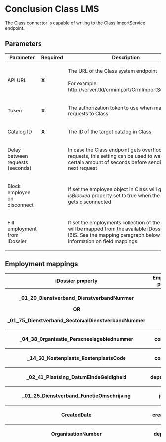 # Conclusion Class LMS

The Class connector is capable of writing to the Class ImportService
endpoint.

## Parameters

<table class="table table-bordered">
<colgroup>
<col style="width: 33%" />
<col style="width: 33%" />
<col style="width: 33%" />
</colgroup>
<thead class="thead-light">
<tr class="header">
<th>Parameter</th>
<th class="text-center">Required</th>
<th>Description</th>
</tr>
</thead>
<tbody>
<tr class="odd">
<td><p>API URL</p></td>
<td><p><strong>X</strong></p></td>
<td><p>The URL of the Class system endpoint<br />
<br />
For example: http://server.tld/crmimport/CrmImportService.svc</p></td>
</tr>
<tr class="even">
<td><p>Token</p></td>
<td><p><strong>X</strong></p></td>
<td><p>The authorization token to use when making requests to
Class</p></td>
</tr>
<tr class="odd">
<td><p>Catalog ID</p></td>
<td><p><strong>X</strong></p></td>
<td><p>The ID of the target catalog in Class</p></td>
</tr>
<tr class="even">
<td><p>Delay between requests (seconds)</p></td>
<td><p><strong> </strong></p></td>
<td><p>In case the Class endpoint gets overflooded with requests, this
setting can be used to wait a certain amount of seconds before sending
the next request</p></td>
</tr>
<tr class="odd">
<td><p>Block employee on disconnect</p></td>
<td><p><strong> </strong></p></td>
<td><p>If set the employee object in Class will get the
<em>isBlocked</em> property set to true when the object gets
disconnected</p></td>
</tr>
<tr class="even">
<td><p>Fill employment from iDossier</p></td>
<td><p><strong> </strong></p></td>
<td><p>If set the employments collection of the employee will be mapped
from the available iDossiers in IBIS. See the mapping paragraph below
for information on field mappings.</p></td>
</tr>
</tbody>
</table>

## Employment mappings

<table class="table table-bordered">
<colgroup>
<col style="width: 50%" />
<col style="width: 50%" />
</colgroup>
<thead class="thead-light">
<tr class="header">
<th>iDossier property</th>
<th>Employment property</th>
</tr>
<tr class="odd">
<th><p>_01_20_Dienstverband_DienstverbandNummer</p>
<p><strong>OR</strong></p>
<p>_01_75_Dienstverband_SectoraalDienstverbandNummer</p></th>
<th><p>code</p></th>
</tr>
<tr class="header">
<th><p>_04_38_Organisatie_Personeelsgebiednummer</p></th>
<th><p>companyId</p></th>
</tr>
<tr class="odd">
<th><p>_14_20_Kostenplaats_KostenplaatsCode</p></th>
<th><p>costCentre</p></th>
</tr>
<tr class="header">
<th><p>_02_41_Plaatsing_DatumEindeGeldigheid</p></th>
<th><p>departureDate</p></th>
</tr>
<tr class="odd">
<th><p>_01_25_Dienstverband_FunctieOmschrijving</p></th>
<th><p>jobTitle</p></th>
</tr>
<tr class="header">
<th><p>CreatedDate</p></th>
<th><p>creationDate</p></th>
</tr>
<tr class="odd">
<th><p>OrganisationNumber</p></th>
<th><p>department</p></th>
</tr>
</thead>
&#10;</table>

 
